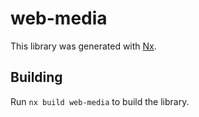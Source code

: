 # web-media

This library was generated with [Nx](https://nx.dev).

## Building

Run `nx build web-media` to build the library.
